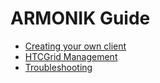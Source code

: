 
# ARMONIK Guide


* [Creating your own client](guide/creating_your_a_client.md)
* [HTCGrid Management](guide/htcgrid_management.md)
* [Troubleshooting](guide/troubleshooting.md)